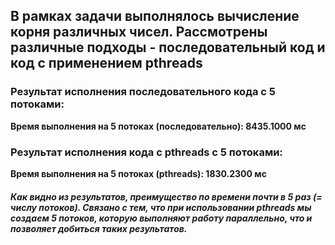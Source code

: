 ## В рамках задачи выполнялось вычисление корня различных чисел. Рассмотрены различные подходы - последовательный код и код с применением pthreads

### Результат исполнения последовательного кода c 5 потоками:
**Время выполнения на 5 потоках (последовательно): 8435.1000 мс**

### Результат исполнения кода с pthreads с 5 потоками:
**Время выполнения на 5 потоках (pthreads): 1830.2300 мс**

##### Как видно из результатов, преимущество по времени почти в 5 раз (= числу потоков). Связано с тем, что при использовании pthreads мы создаем 5 потоков, которую выполняют работу параллельно, что и позволяет добиться таких результатов.